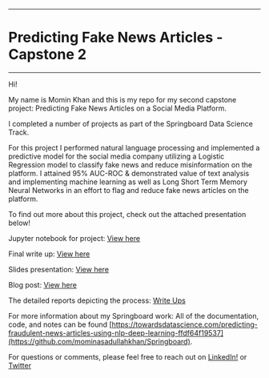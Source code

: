 --------
# Predicting Fake News Articles - Capstone 2
-------- 
Hi!

My name is Momin Khan and this is my repo for my second capstone project: Predicting Fake News Articles on a Social Media Platform.

I completed a number of projects as part of the Springboard Data Science Track.

For this project I performed natural language processing and implemented a predictive model for the social media company utilizing a Logistic Regression model to classify fake news and reduce misinformation on the platform.  I attained 95% AUC-ROC & demonstrated value of text analysis and implementing machine learning as well as Long Short Term Memory Neural Networks in an effort to flag and reduce fake news articles on the platform. 

To find out more about this project, check out the attached presentation below!

Jupyter notebook for project: [View here](https://github.com/mominasadullahkhan/Predicting-Fake-News-Articles/blob/master/Final%20Model%20%2B%20Analysis%20Notebook/Final_Notebook_Capstone2_Detecting_Fake_News.ipynb)

Final write up: [View here](https://github.com/mominasadullahkhan/Predicting-Fake-News-Articles/blob/master/Fake_News_Classifier_Final_Report.pdf)

Slides presentation: [View here](https://github.com/mominasadullahkhan/Predicting-Fake-News-Articles/blob/master/Capstone2_Fake_News_Slidedeck%20.pdf)

Blog post: [View here]()

The detailed reports depicting the process: [Write Ups](https://github.com/mominasadullahkhan/Predicting-Fake-News-Articles/tree/master/Detailed%20Milestone%20Reports)

For more information about my Springboard work: All of the documentation, code, and notes can be found [https://towardsdatascience.com/predicting-fraudulent-news-articles-using-nlp-deep-learning-ffdf64f19537](https://github.com/mominasadullahkhan/Springboard). 

For questions or comments, please feel free to reach out on [LinkedIn!](https://www.linkedin.com/in/mominkhan94/) or [Twitter](https://twitter.com/mominasadullah)

